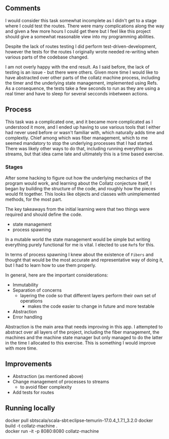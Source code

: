 
## Comments

I would consider this task somewhat incomplete as I didn't get to a stage where I could test the routes.
There were many complications along the way and given a few more hours I could get there but I feel like this 
project should give a somewhat reasonable view into my programming abilities.

Despite the lack of routes testing I did perform test-driven-development, however the tests for the routes I originally
wrote needed re-writing when various parts of the codebase changed.

I am not overly happy with the end result. As I said before, the lack of testing is an issue - but there were others. 
Given more time I would like to have abstracted over other parts of the collatz machine process, including the timer
and the underlying state management, implemented using Refs. As a consequence, the tests take a few seconds to run as
they are using a real timer and have to sleep for several secconds inbetween actions.

## Process

This task was a complicated one, and it became more complicated as I understood it more, and I ended up having to use 
various tools that I either had never used before or wasn't familiar with, which naturally adds time and complextiy.
Chief among which was fiber management, which to me seemed mandatory to stop the underlying processes that I had started.
There was likely other ways to do that, including running everything as streams, but that idea came late and ultimately this
is a time based exercise.

### Stages

After some hacking to figure out how the underlying mechanics of the program would work, and learning about the Collatz
conjecture itself, I began by building the structure of the code, and roughly how the pieces would fit together. This
looks like objects and classes with unimplemented methods, for the most part.

The key takeaways from the initial learning were that two things were required and should define the code.
- state management
- process spawning

In a mutable world the state management would be simple but writing everything purely functional for me is vital. 
I elected to use `Ref`s for this.

In terms of process spawning I knew about the existence of `Fibers` and thought that would be the most accurate 
and representative way of doing it, but I had to learn how to use them properly.

In general, here are the important considerations:

- Immutability
- Separation of concerns
  - layering the code so that different layers perform their own set of operations
    - makes the code easier to change in future and more testable
- Abstraction
- Error handling

Abstraction is the main area that needs improving in this app. I attempted to abstract over all layers of the project,
including the fiber management, the machines and the machine state manager but only managed to do the latter in the time
I allocated to this exercise. This is something I would improve with more time.

## Improvements

- Abstraction (as mentioned above)
- Change management of processes to streams
  - to avoid fiber complexity
- Add tests for routes


## Running locally

docker pull sbtscala/scala-sbt:eclipse-temurin-17.0.4_1.7.1_3.2.0
docker build -t collatz-machine .  
docker run -it -p 8080:8080 collatz-machine 